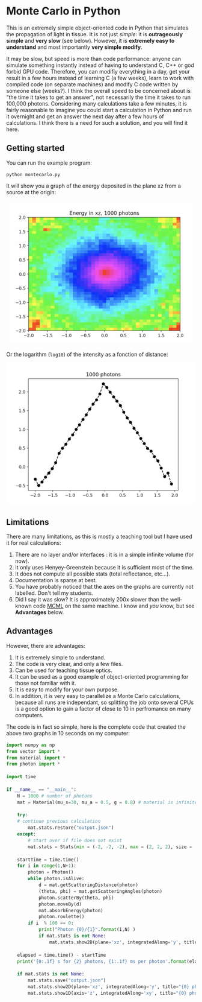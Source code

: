 # Monte Carlo in Python

This is an extremely simple object-oriented code in Python that simulates the propagation of light in tissue. It is not just *simple*: it is **outrageously simple** and **very slow** (see below). However, it is **extremely easy to understand** and most importantly **very simple modify**.

It may be slow, but speed is more than code performance: anyone can simulate something instantly instead of having to understand C, C++ or god forbid GPU code.  Therefore, you can modifiy everything in a day, get your result in a few hours instead of learning C (a few weeks), learn to work with compiled code (on separate machines) and modify C code written by someone else (weeks?). I think the overall speed to be concerned about is "the time it takes to get an answer", not necessarily the time it takes to run 100,000 photons. Considering many calculations take a few minutes, it is fairly reasonable to imagine you could start a calculation in Python and run it overnight and get an answer the next day after a few hours of calculations. I think there is a need for such a solution, and you will find it here.

## Getting started

You can run the example program:

```shell
python montecarlo.py
```

It will show you a graph of the energy deposited in the plane xz from a source at the origin:

<img src="README.assets/image-20210116103556173.png" alt="image-20210116103556173" style="zoom:50%;" />

Or the logarithm (`log10`) of the intensity as a fonction of distance:

<img src="README.assets/image-20210116104020740.png" alt="image-20210116104020740" style="zoom:50%;" />

## Limitations

There are many limitations, as this is mostly a teaching tool but I have used it for real calculations:
1. There are no layer and/or interfaces : it is in a simple infinite volume (for now).
2. It only uses Henyey-Greenstein because it is sufficient most of the time.
3. It does not compute all possible stats (total reflectance, etc...).
4. Documentation is sparse at best.
5. You have probably noticed that the axes on the graphs are currently not labelled. Don't tell my students.
6. Did I say it was slow? It is approximately 200x slower than the well-known code [MCML](https://omlc.org/software/mc/mcml/) on the same machine. I know and *you* know, but see **Advantages** below.

## Advantages

However, there are advantages:

1. It is extremely simple to understand.
2. The code is very clear, and only a few files.
3. Can be used for teaching tissue optics.
4. It can be used as a good example of object-oriented programming for those not familiar with it.
5. It is easy to modify for your own purpose.
6. In addition, it is very easy to parallelize a Monte Carlo calculations, because all runs are independant, so splitting the job onto several CPUs is a good option to gain a factor of close to 10 in perfromance on many computers.

The code is in fact so simple, here is the complete code that created the above two graphs in 10 seconds on my computer:

```python
import numpy as np
from vector import *
from material import *
from photon import *

import time

if __name__ == "__main__":
    N = 1000 # number of photons
    mat = Material(mu_s=30, mu_a = 0.5, g = 0.8) # material is infinite
    
    try:
	# continue previous calculation
        mat.stats.restore("output.json") 
    except:
        # start over if file does not exist
        mat.stats = Stats(min = (-2, -2, -2), max = (2, 2, 2), size = (41,41,41)) # volume over which we keep stats

    startTime = time.time()
    for i in range(1,N+1):
        photon = Photon()
        while photon.isAlive:
            d = mat.getScatteringDistance(photon)
            (theta, phi) = mat.getScatteringAngles(photon)
            photon.scatterBy(theta, phi)
            photon.moveBy(d)
            mat.absorbEnergy(photon)
            photon.roulette()
        if i  % 100 == 0:
            print("Photon {0}/{1}".format(i,N) )
            if mat.stats is not None:
                mat.stats.show2D(plane='xz', integratedAlong='y', title="{0} photons".format(i))

    elapsed = time.time() - startTime
    print('{0:.1f} s for {2} photons, {1:.1f} ms per photon'.format(elapsed, elapsed/N*1000, N))

    if mat.stats is not None:
        mat.stats.save("output.json")
        mat.stats.show2D(plane='xz', integratedAlong='y', title="{0} photons".format(N), realtime=False)
        mat.stats.show1D(axis='z', integratedAlong='xy', title="{0} photons".format(N), realtime=False)

```

